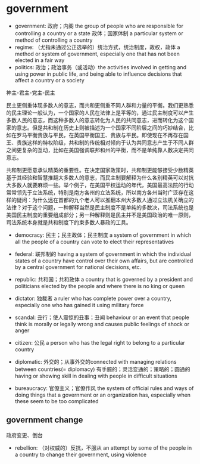 # government

- government: 政府；内阁 the group of people who are responsible for controlling a country or a state 政体；国家体制 a particular system or method of controlling a country
- regime: （尤指未通过公正选举的）统治方式，统治制度，政权，政体 a method or system of government, especially one that has not been elected in a fair way
- politics: 政治；政治事务（或活动）the activities involved in getting and using power in public life, and being able to influence decisions that affect a country or a society

神主-君主-党主-民主

民主更侧重体现多数人的意志，而共和更侧重不同人群和力量的平衡。我们更熟悉的民主理论一般认为，一个国家的人民在法律上是平等的，通过民主制度可以产生多数人民的意志，而这种多数人的意志转化为人民的共同意志，进而转化为这个国家的意志。但是共和制在历史上则被描述为一个国家不同阶层之间的巧妙结合，比如在罗马平衡贵族与平民，在英国平衡国王、贵族与平民。即使现在不再存在国王、贵族这样的特权阶级，共和制的传统相对倾向于认为共同意志产生于不同人群之间更复杂的互动，比如在美国强调联邦和州的平衡，而不是单纯靠人数决定共同意志。

共和制更愿意承认精英的重要性。在决定国家政策时，共和制更能够接受少数精英基于其经验和智慧推翻大多数人的意志，而民主制要解释为什么各别精英可以对抗大多数人就要麻烦一些。举个例子，在美国平权运动的年代，美国最高法院的行动常常领先于立法系统，特别是南方各州的立法系统，所以南方各州当时广泛存在这样的疑问：为什么远在首都的九个老人可以推翻本州大多数人通过立法机关确立的法律？对于这个问题，一种解释当然是民主制度不是单纯的多数决，司法系统也是美国民主制度的重要组成部分；另一种解释则是民主并不是美国政治的唯一原则，司法系统本身就是共和制度下约束多数人暴政的工具。


- democracy: 民主；民主政体；民主制度 a system of government in which all the people of a country can vote to elect their representatives
- federal: 联邦制的 having a system of government in which the individual states of a country have control over their own affairs, but are controlled by a central government for national decisions, etc.

- republic: 共和国；共和政体 a country that is governed by a president and politicians elected by the people and where there is no king or queen

- dictator: 独裁者 a ruler who has complete power over a country, especially one who has gained it using military force

- scandal: 丑行；使人震惊的丑事；丑闻 behaviour or an event that people think is morally or legally wrong and causes public feelings of shock or anger
- citizen: 公民 a person who has the legal right to belong to a particular country
- diplomatic: 外交的；从事外交的connected with managing relations between countries(= diplomacy) 有手腕的；灵活变通的；策略的；圆通的having or showing skill in dealing with people in difficult situations

- bureaucracy: 官僚主义；官僚作风 the system of official rules and ways of doing things that a government or an organization has, especially when these seem to be too complicated

## government change

政府变更、倒台

- rebellion: （对权威的）反抗，不服从 an attempt by some of the people in a country to change their government, using violence
